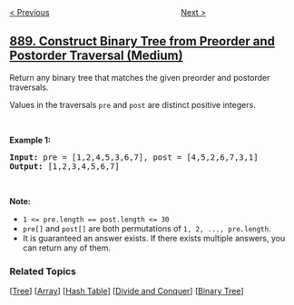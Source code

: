<!--|This file generated by command(leetcode description); DO NOT EDIT.    |-->
<!--+----------------------------------------------------------------------+-->
<!--|@author    openset <openset.wang@gmail.com>                           |-->
<!--|@link      https://github.com/openset                                 |-->
<!--|@home      https://github.com/openset/leetcode                        |-->
<!--+----------------------------------------------------------------------+-->

[< Previous](../fair-candy-swap "Fair Candy Swap")
　　　　　　　　　　　　　　　　
[Next >](../find-and-replace-pattern "Find and Replace Pattern")

## [889. Construct Binary Tree from Preorder and Postorder Traversal (Medium)](https://leetcode.com/problems/construct-binary-tree-from-preorder-and-postorder-traversal "根据前序和后序遍历构造二叉树")

<p>Return any binary tree that matches the given preorder and postorder traversals.</p>

<p>Values in the traversals&nbsp;<code>pre</code> and <code>post</code>&nbsp;are distinct&nbsp;positive integers.</p>

<p>&nbsp;</p>

<div>
<p><strong>Example 1:</strong></p>

<pre>
<strong>Input: </strong>pre = <span id="example-input-1-1">[1,2,4,5,3,6,7]</span>, post = <span id="example-input-1-2">[4,5,2,6,7,3,1]</span>
<strong>Output: </strong><span id="example-output-1">[1,2,3,4,5,6,7]</span>
</pre>

<p>&nbsp;</p>

<p><strong><span>Note:</span></strong></p>

<ul>
	<li><code>1 &lt;= pre.length == post.length &lt;= 30</code></li>
	<li><code>pre[]</code> and <code>post[]</code>&nbsp;are both permutations of <code>1, 2, ..., pre.length</code>.</li>
	<li>It is guaranteed an answer exists. If there exists multiple answers, you can return any of them.</li>
</ul>
</div>

### Related Topics
  [[Tree](../../tag/tree/README.md)]
  [[Array](../../tag/array/README.md)]
  [[Hash Table](../../tag/hash-table/README.md)]
  [[Divide and Conquer](../../tag/divide-and-conquer/README.md)]
  [[Binary Tree](../../tag/binary-tree/README.md)]

